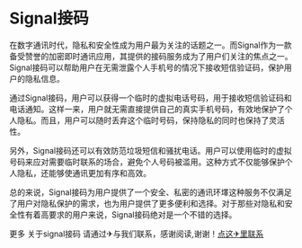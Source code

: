 # Signal接码

在数字通讯时代，隐私和安全性成为用户最为关注的话题之一。而Signal作为一款备受赞誉的加密即时通讯应用，其提供的接码服务成为了用户们关注的焦点之一。Signal接码可以帮助用户在无需泄露个人手机号的情况下接收短信验证码，保护用户的隐私信息。

通过Signal接码，用户可以获得一个临时的虚拟电话号码，用于接收短信验证码和电话通知。这样一来，用户就无需直接提供自己的真实手机号码，有效地保护了个人隐私。而且，用户可以随时丢弃这个临时号码，保持隐私的同时也保持了灵活性。

另外，Signal接码还可以有效防范垃圾短信和骚扰电话。用户可以使用临时的虚拟号码来应对需要临时联系的场合，避免个人号码被滥用。这种方式不仅能够保护个人隐私，还能够使通讯更加有序和高效。

总的来说，Signal接码为用户提供了一个安全、私密的通讯环墿这种服务不仅满足了用户对隐私保护的需求，也为用户提供了更多便利和选择。对于那些对隐私和安全性有着高要求的用户来说，Signal接码绝对是一个不错的选择。

更多 关于signal接码 请通过✈与我们联系，感谢阅读,谢谢！[点这✈里联系](https://ss.k02.cc)